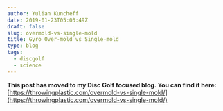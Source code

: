```yaml
---
author: Yulian Kuncheff
date: 2019-01-23T05:03:49Z
draft: false
slug: overmold-vs-single-mold
title: Gyro Over-mold vs Single-mold
type: blog
tags:
  - discgolf
  - science
---
```


**This post has moved to my Disc Golf focused blog. You can find it here:** [https://throwingplastic.com/overmold-vs-single-mold/](https://throwingplastic.com/overmold-vs-single-mold/)
